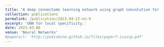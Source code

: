 ```yaml
---
title: "A deep connectome learning network using graph convolution for connectome-disease association study"
collection: publications
permalink: /publication/2023-04-22-nn-9
excerpt: 'GNN for local specificity.'
date: 2023-03-06
venue: 'Neural Networks'
#paperurl: 'http://podismine.github.io/files/paper7-icassp.pdf'
---
```

